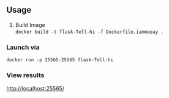 ## Usage
1. Build Image  
```docker build -t flask-Tell-hi -f Dockerfile.iammeeay .```
### Launch via
```docker run -p 25565:25565 flask-Tell-hi```  
### View results
<http://localhost:25565/>